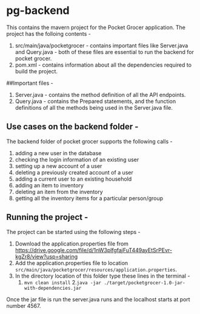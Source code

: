 # pg-backend
This contains the mavern project for the Pocket Grocer application. The project has the folloing contents - 
1. src/main/java/pocketgrocer - contains important files like Server.java and Query.java - both of these files are essential to run the backend for pocket grocer.
2. pom.xml - contains information about all the dependencies required to build the project. 

##Important files - 
1. Server.java - contains the method definition of all the API endpoints.
2. Query.java - contains the Prepared statements, and the function definitions of all the methods being used in the Server.java file.

## Use cases on the backend folder - 
The backend folder of pocket grocer supports the following calls - 
1. adding a new user in the database
2. checking the login information of an existing user
3. setting up a new account of a user
4. deleting a previously created account of a user
5. adding a current user to an existing household
6. adding an item to inventory
7. deleting an item from the inventory
8. getting all the inventory items for a particular person/group

## Running the project -
The project can be started using the following steps -
1. Download the application.properties file from https://drive.google.com/file/d/1nW3plfgfajFuT449ayEtSrPEvr-kgZr8/view?usp=sharing
2. Add the application.properties file to location ```src/main/java/pocketgrocer/resources/application.properties```.
3. In the directory location of this folder type these lines in the terminal -
    1. ```mvn clean install```
    2.```java -jar ./target/pocketgrocer-1.0-jar-with-dependencies.jar```

Once the jar file is run the server.java runs and the localhost starts at port number 4567.